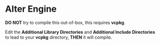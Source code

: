 # Alter Engine
**DO NOT** try to compile this out-of-box, this requires **vcpkg**.

Edit the **Additional Library Directories** and **Additional Include Directories** to lead to your **vcpkg** directory, **THEN** it will compile.